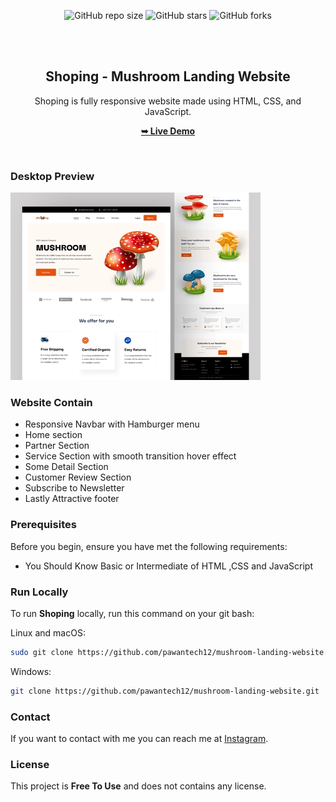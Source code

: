 <div align="center">
  
  ![GitHub repo size](https://img.shields.io/github/repo-size/pawantech12/mushroom-landing-website)
  ![GitHub stars](https://img.shields.io/github/stars/pawantech12/mushroom-landing-website?style=social)
  ![GitHub forks](https://img.shields.io/github/forks/pawantech12/mushroom-landing-website?style=social)

  <br />
  <br />

  <h2 align="center">Shoping - Mushroom Landing Website</h2>

  Shoping is fully responsive website made using HTML, CSS, and JavaScript.

  <a href="https://pawantech12.github.io/mushroom-landing-website/"><strong>➥ Live Demo</strong></a>

</div>

<br />

### Desktop Preview

![Accordion Desktop Demo](./images/preview.webp)

### Website Contain

* Responsive Navbar with Hamburger menu
* Home section
* Partner Section
* Service Section with smooth transition hover effect
* Some Detail Section
* Customer Review Section
* Subscribe to Newsletter
* Lastly Attractive footer

### Prerequisites

Before you begin, ensure you have met the following requirements:

* You Should Know Basic or Intermediate of HTML ,CSS and JavaScript

### Run Locally

To run **Shoping** locally, run this command on your git bash:

Linux and macOS:

```bash
sudo git clone https://github.com/pawantech12/mushroom-landing-website.git
```

Windows:

```bash
git clone https://github.com/pawantech12/mushroom-landing-website.git
```

### Contact

If you want to contact with me you can reach me at [Instagram](https://www.instagram.com/codewithpawan/).

### License

This project is **Free To Use** and does not contains any license.
